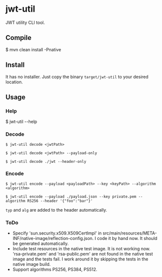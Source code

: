 # jwt-util
JWT utility CLI tool.

## Compile

$ mvn clean install -Pnative

## Install

It has no installer. Just copy the binary `target/jwt-util` to your desired location.

## Usage

### Help

$ jwt-util --help

### Decode

```
$ jwt-util decode <jwtPath>

$ jwt-util decode <jwtPath> --payload-only

$ jwt-util decode ./jwt --header-only
```

### Encode

```
$ jwt-util encode --payload <payloadPath> --key <keyPath> --algorithm <algorithm>

$ jwt-util encode --payload ./payload.json --key private.pem --algorithm RS256 --header '{"foo":"bar"}'
```

`typ` and `alg` are added to the header automatically.

### ToDo

- Specify 'sun.security.x509.X509CertImpl' in src/main/resources/META-INF/native-image/reflection-config.json. I code it by hand now. It should be generated automatically.
- Include test resources in the native test image. It is not working now. 'rsa-private.pem' and 'rsa-public.pem' are not found in the native test image and the tests fail. I work around it by skipping the tests in the native image build.
- Support algorithms PS256, PS384, PS512.
